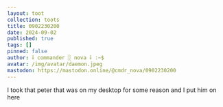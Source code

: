 ```yaml
---
layout: toot
collection: toots
title: 0902230200
date: 2024-09-02
published: true
tags: []
pinned: false
author: ⸸ commander ░ nova ⸸ :~$
avatar: /img/avatar/daemon.jpeg
mastodon: https://mastodon.online/@cmdr_nova/0902230200
---
```


I took that peter that was on my desktop for some reason and I put him on here 
